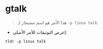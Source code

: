# gtalk

> هذا الأمر هو اسم مستعار لـ `-p linux talk`.

- إعرض التوثيقات للأمر الأصلي:

`tldr -p linux talk`
